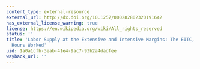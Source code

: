 ```yaml
---
content_type: external-resource
external_url: http://dx.doi.org/10.1257/000282802320191642
has_external_license_warning: true
license: https://en.wikipedia.org/wiki/All_rights_reserved
status: ''
title: 'Labor Supply at the Extensive and Intensive Margins: The EITC, Welfare, and
  Hours Worked'
uid: 1a0a1cfb-3eab-41e4-9ac7-93b2a4dadfee
wayback_url: ''
---
```


